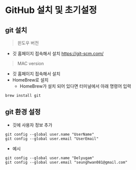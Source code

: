 # GitHub 설치 및 초기설정

## git 설치

> 윈도우 버전

- 깃 홈페이지 접속해서 설치 https://git-scm.com/

> MAC version

- 깃 홈페이지 접속해서 설치
- HomeBrew로 설치
  - HomeBrew가 설치 되어 있다면 터미널에서 아래 명령어 입력

```
brew install git
```

## git 환경 설정

- 깃에 사용자 정보 추가

```
git config --global user.name "UserName"
git config --global user.email "UserEmail"
```

- 예시

```
git config --global user.name "Delyugam"
git config --global user.email "seunghwan081@gmail.com"
```
